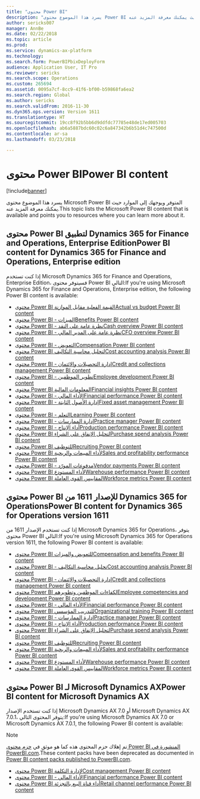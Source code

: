 ```yaml
---
title: "محتوى Power BI"
description: "يسرد هذا الموضوع محتوى Power BI المتوفر ويوجهك إلى الموارد حيث يمكنك معرفة المزيد عنه."
author: sericks007
manager: AnnBe
ms.date: 02/22/2018
ms.topic: article
ms.prod: 
ms.service: dynamics-ax-platform
ms.technology: 
ms.search.form: PowerBIPbixDeployForm
audience: Application User, IT Pro
ms.reviewer: sericks
ms.search.scope: Operations
ms.custom: 265694
ms.assetid: 0095a7cf-8cc9-41f6-bf00-b59868fa6ea2
ms.search.region: Global
ms.author: sericks
ms.search.validFrom: 2016-11-30
ms.dyn365.ops.version: Version 1611
ms.translationtype: HT
ms.sourcegitcommit: 19cc8f92b5bb6d9ddfdc77785e48de17ed005703
ms.openlocfilehash: ab6a5887bdc60c02c6a847342b6b51d4c747500d
ms.contentlocale: ar-sa
ms.lasthandoff: 03/23/2018

---
```


# <a name="power-bi-content"></a><span data-ttu-id="ad6ad-103">محتوى Power BI</span><span class="sxs-lookup"><span data-stu-id="ad6ad-103">Power BI content</span></span>
[!include[banner](../includes/banner.md)]


<span data-ttu-id="ad6ad-104">يسرد هذا الموضوع محتوى Microsoft Power BI المتوفر ويوجهك إلى الموارد حيث يمكنك معرفة المزيد عنه.</span><span class="sxs-lookup"><span data-stu-id="ad6ad-104">This topic lists the Microsoft Power BI content that is available and points you to resources where you can learn more about it.</span></span>

## <a name="power-bi-content-for-dynamics-365-for-finance-and-operations-enterprise-edition"></a><span data-ttu-id="ad6ad-105">محتوى Power BI لتطبيق Dynamics 365 for Finance and Operations, Enterprise Edition</span><span class="sxs-lookup"><span data-stu-id="ad6ad-105">Power BI content for Dynamics 365 for Finance and Operations, Enterprise edition</span></span>
<span data-ttu-id="ad6ad-106">إذا كنت تستخدم Microsoft Dynamics 365 for Finance and Operations, Enterprise Edition، فسيتوفر محتوى Power BI التالي:</span><span class="sxs-lookup"><span data-stu-id="ad6ad-106">If you're using Microsoft Dynamics 365 for Finance and Operations, Enterprise edition, the following Power BI content is available:</span></span>

- [<span data-ttu-id="ad6ad-107">محتوى Power BI القيمة الفعلية مقابل الموازنة</span><span class="sxs-lookup"><span data-stu-id="ad6ad-107">Actual vs budget Power BI content</span></span>](ledger-budgets-power-bi.md)
- [<span data-ttu-id="ad6ad-108">محتوى Power BI - الميزات</span><span class="sxs-lookup"><span data-stu-id="ad6ad-108">Benefits Power BI content</span></span>](benefits-power-bi.md)
- [<span data-ttu-id="ad6ad-109">محتوى Power BI - نظرة عامة على النقد</span><span class="sxs-lookup"><span data-stu-id="ad6ad-109">Cash overview Power BI content</span></span>](../../financials/cash-bank-management/Cash-Overview-Power-BI-content.md)
- [<span data-ttu-id="ad6ad-110">محتوى Power BI - نظرة عامة على المدير المالي</span><span class="sxs-lookup"><span data-stu-id="ad6ad-110">CFO overview Power BI content</span></span>](CFO-power-bi.md)
- [<span data-ttu-id="ad6ad-111">محتوى Power BI - التعويض</span><span class="sxs-lookup"><span data-stu-id="ad6ad-111">Compensation Power BI content</span></span>](compensation-power-bi.md)
- [<span data-ttu-id="ad6ad-112">محتوى Power BI لتحليل محاسبة التكاليف</span><span class="sxs-lookup"><span data-stu-id="ad6ad-112">Cost accounting analysis Power BI content</span></span>](cost-accounting-analysis-content-pack.md) 
- [<span data-ttu-id="ad6ad-113">محتوى Power BI - إدارة التحصيلات والائتمان</span><span class="sxs-lookup"><span data-stu-id="ad6ad-113">Credit and collections management Power BI content</span></span>](../../financials/accounts-receivable/credit-collections-power-bi.md)
- [<span data-ttu-id="ad6ad-114">محتوى Power BI - تطوير الموظفين</span><span class="sxs-lookup"><span data-stu-id="ad6ad-114">Employee development Power BI content</span></span>](employee-development-PBI.md) 
- [<span data-ttu-id="ad6ad-115">محتوى Power BI المعلومات المالية</span><span class="sxs-lookup"><span data-stu-id="ad6ad-115">Financial insights Power BI content</span></span>](financial-insights.md)
- [<span data-ttu-id="ad6ad-116">محتوى Power BI - الأداء المالي</span><span class="sxs-lookup"><span data-stu-id="ad6ad-116">Financial performance Power BI content</span></span>](financial-performance-power-bi-content-pack.md)
- [<span data-ttu-id="ad6ad-117">محتوى Power BI - ‏‫إدارة الأصول الثابتة‬</span><span class="sxs-lookup"><span data-stu-id="ad6ad-117">Fixed asset management Power BI content</span></span>](../../financials/fixed-assets/Fixed-asset-management-workspace.md)
- [<span data-ttu-id="ad6ad-118">محتوى Power BI - ‏‫التعلم‬</span><span class="sxs-lookup"><span data-stu-id="ad6ad-118">Learning Power BI content</span></span>](learning-power-bi.md)
- [<span data-ttu-id="ad6ad-119">محتوى Power BI - ‏‫إدارة الممارسات‬</span><span class="sxs-lookup"><span data-stu-id="ad6ad-119">Practice manager Power BI content</span></span>](practice-manager-power-bi.md)
- [<span data-ttu-id="ad6ad-120">محتوى Power BI - ‏أداء الإنتاج</span><span class="sxs-lookup"><span data-stu-id="ad6ad-120">Production performance Power BI content</span></span>](production-performance-power-bi.md)
- [<span data-ttu-id="ad6ad-121">محتوى Power BI لتحليل الإنفاق على الشراء</span><span class="sxs-lookup"><span data-stu-id="ad6ad-121">Purchase spend analysis Power BI content</span></span>](purchase-content-pack-for-power-bi.md) 
- [<span data-ttu-id="ad6ad-122">محتوى Power BI للتوظيف</span><span class="sxs-lookup"><span data-stu-id="ad6ad-122">Recruiting Power BI content</span></span>](recruiting-analysis-power-bi-content-pack.md) 
- [<span data-ttu-id="ad6ad-123">محتوى Power BI لأداء المبيعات والربحية</span><span class="sxs-lookup"><span data-stu-id="ad6ad-123">Sales and profitability performance Power BI content</span></span>](sales-profitability-performance-content-pack.md)
- [<span data-ttu-id="ad6ad-124">محتوى Power BI - ‏‫مدفوعات المورّد‬</span><span class="sxs-lookup"><span data-stu-id="ad6ad-124">Vendor payments Power BI content</span></span>](../../financials/accounts-payable/Vendor-payments-workspace.md)
- [<span data-ttu-id="ad6ad-125">محتوى Power BI لأداء المستودع</span><span class="sxs-lookup"><span data-stu-id="ad6ad-125">Warehouse performance Power BI content</span></span>](warehouse-power-bi-content.md)
- [<span data-ttu-id="ad6ad-126">محتوى Power BI لمقاييس القوى العاملة</span><span class="sxs-lookup"><span data-stu-id="ad6ad-126">Workforce metrics Power BI content</span></span>](workforce-analysis-power-bi-content-pack.md)  

## <a name="power-bi-content-for-dynamics-365-for-operations-version-1611"></a><span data-ttu-id="ad6ad-127">محتوى Power BI للإصدار 1611 من Dynamics 365 for Operations</span><span class="sxs-lookup"><span data-stu-id="ad6ad-127">Power BI content for Dynamics 365 for Operations version 1611</span></span>
<span data-ttu-id="ad6ad-128">إذا كنت تستخدم الإصدار 1611 من Microsoft Dynamics 365 for Operations، يتوفر محتوى Power BI التالي:</span><span class="sxs-lookup"><span data-stu-id="ad6ad-128">If you're using Microsoft Dynamics 365 for Operations version 1611, the following Power BI content is available:</span></span>

- [<span data-ttu-id="ad6ad-129">محتوى Power BI للتعويض والميزات</span><span class="sxs-lookup"><span data-stu-id="ad6ad-129">Compensation and benefits Power BI content</span></span>](compensation-and-benefits-analysis-power-bi-content-pack.md)   
- [<span data-ttu-id="ad6ad-130">محتوى Power BI - تحليل محاسبة التكاليف</span><span class="sxs-lookup"><span data-stu-id="ad6ad-130">Cost accounting analysis Power BI content</span></span>](cost-accounting-analysis-content-pack.md) 
- [<span data-ttu-id="ad6ad-131">محتوى Power BI - إدارة التحصيلات والائتمان</span><span class="sxs-lookup"><span data-stu-id="ad6ad-131">Credit and collections management Power BI content</span></span>](../../financials/accounts-receivable/credit-collections-power-bi.md)
- [<span data-ttu-id="ad6ad-132">محتوى Power BI لكفاءات الموظفين وتطويرهم</span><span class="sxs-lookup"><span data-stu-id="ad6ad-132">Employee competencies and development Power BI content</span></span>](employee-competencies-and-development-analysis-power-bi-content-pack.md) 
- [<span data-ttu-id="ad6ad-133">محتوى Power BI - الأداء المالي</span><span class="sxs-lookup"><span data-stu-id="ad6ad-133">Financial performance Power BI content</span></span>](financial-performance-power-bi-content-pack.md)
- [<span data-ttu-id="ad6ad-134">محتوى Power BI للتدريب المؤسسي</span><span class="sxs-lookup"><span data-stu-id="ad6ad-134">Organizational training Power BI content</span></span>](organizational-training-analysis-power-bi-content-pack.md) 
- [<span data-ttu-id="ad6ad-135">محتوى Power BI - ‏‫إدارة الممارسات‬</span><span class="sxs-lookup"><span data-stu-id="ad6ad-135">Practice manager Power BI content</span></span>](practice-manager-power-bi.md)
- [<span data-ttu-id="ad6ad-136">محتوى Power BI - ‏أداء الإنتاج</span><span class="sxs-lookup"><span data-stu-id="ad6ad-136">Production performance Power BI content</span></span>](production-performance-power-bi.md)
- [<span data-ttu-id="ad6ad-137">محتوى Power BI لتحليل الإنفاق على الشراء</span><span class="sxs-lookup"><span data-stu-id="ad6ad-137">Purchase spend analysis Power BI content</span></span>](purchase-content-pack-for-power-bi.md) 
- [<span data-ttu-id="ad6ad-138">محتوى Power BI للتوظيف</span><span class="sxs-lookup"><span data-stu-id="ad6ad-138">Recruiting Power BI content</span></span>](recruiting-analysis-power-bi-content-pack.md) 
- [<span data-ttu-id="ad6ad-139">محتوى Power BI لأداء المبيعات والربحية</span><span class="sxs-lookup"><span data-stu-id="ad6ad-139">Sales and profitability performance Power BI content</span></span>](sales-profitability-performance-content-pack.md)
- [<span data-ttu-id="ad6ad-140">محتوى Power BI لأداء المستودع</span><span class="sxs-lookup"><span data-stu-id="ad6ad-140">Warehouse performance Power BI content</span></span>](warehouse-power-bi-content.md)
- [<span data-ttu-id="ad6ad-141">محتوى Power BI لمقاييس القوى العاملة</span><span class="sxs-lookup"><span data-stu-id="ad6ad-141">Workforce metrics Power BI content</span></span>](workforce-analysis-power-bi-content-pack.md)  

## <a name="power-bi-content-for-microsoft-dynamics-ax"></a><span data-ttu-id="ad6ad-142">محتوى Power BI لـ Microsoft Dynamics AX</span><span class="sxs-lookup"><span data-stu-id="ad6ad-142">Power BI content for Microsoft Dynamics AX</span></span>
<span data-ttu-id="ad6ad-143">إذا كنت تستخدم الإصدار Microsoft Dynamics AX 7.0 أو Microsoft Dynamics AX 7.0.1، يتوفر المحتوى التالي:</span><span class="sxs-lookup"><span data-stu-id="ad6ad-143">If you're using Microsoft Dynamics AX 7.0 or Microsoft Dynamics AX 7.0.1, the following Power BI content is available:</span></span>

> [!Note]
> <span data-ttu-id="ad6ad-144">تم إهلاك حزم المحتوى هذه كما هو موثق في [حزم محتوى Power BI المنشورة في PowerBI.com](https://docs.microsoft.com/en-us/dynamics365/unified-operations/dev-itpro/migration-upgrade/deprecated-features#power-bi-content-packs-published-to-powerbicom).</span><span class="sxs-lookup"><span data-stu-id="ad6ad-144">These content packs have been deprecated as documented in [Power BI content packs published to PowerBI.com](https://docs.microsoft.com/en-us/dynamics365/unified-operations/dev-itpro/migration-upgrade/deprecated-features#power-bi-content-packs-published-to-powerbicom).</span></span>

- [<span data-ttu-id="ad6ad-145">محتوى Power BI لإدارة التكلفة</span><span class="sxs-lookup"><span data-stu-id="ad6ad-145">Cost management Power BI content</span></span>](cost-management-content-pack.md)    
- [<span data-ttu-id="ad6ad-146">محتوى Power BI - الأداء المالي</span><span class="sxs-lookup"><span data-stu-id="ad6ad-146">Financial performance Power BI content</span></span>](financial-performance-power-bi-content-pack.md)
- [<span data-ttu-id="ad6ad-147">محتوى Power BI أداء قناة البيع بالتجزئة</span><span class="sxs-lookup"><span data-stu-id="ad6ad-147">Retail channel performance Power BI content</span></span>](retail-channel-performance-dashboard-power-bi-data.md) 



